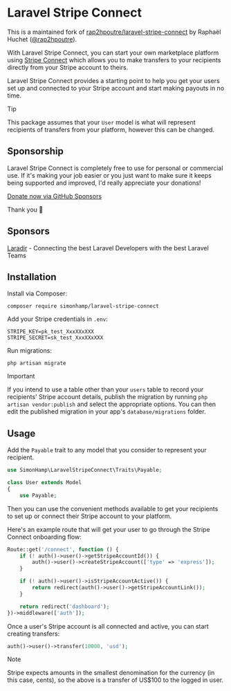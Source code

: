 # Laravel Stripe Connect

This is a maintained fork of [rap2hpoutre/laravel-stripe-connect](https://github.com/rap2hpoutre/laravel-stripe-connect)
by Raphaël Huchet ([@rap2hpoutre](https://github.com/rap2hpoutre)).

With Laravel Stripe Connect, you can start your own marketplace platform using [Stripe Connect](https://stripe.com/connect)
which allows you to make transfers to your recipients directly from your Stripe account to theirs.

Laravel Stripe Connect provides a starting point to help you get your users set up and connected to your Stripe account
and start making payouts in no time.

> [!TIP]
> This package assumes that your `User` model is what will represent recipients of transfers from your platform,
> however this can be changed.

## Sponsorship
Laravel Stripe Connect is completely free to use for personal or commercial use. If it's making your job easier or you just want to
make sure it keeps being supported and improved, I'd really appreciate your donations!

[Donate now via GitHub Sponsors](https://github.com/sponsors/simonhamp)

Thank you 🙏

## Sponsors

[Laradir](https://laradir.com/?ref=laravel-stripe-connect-github) - Connecting the best Laravel Developers with the best Laravel Teams

## Installation

Install via Composer:

```
composer require simonhamp/laravel-stripe-connect
```

Add your Stripe credentials in `.env`:

```
STRIPE_KEY=pk_test_XxxXXxXXX
STRIPE_SECRET=sk_test_XxxXXxXXX
```

Run migrations:

```
php artisan migrate
```

> [!IMPORTANT]
> If you intend to use a table other than your `users` table to record your recipients' Stripe account
> details, publish the migration by running `php artisan vendor:publish` and select the appropriate
> options. You can then edit the published migration in your app's `database/migrations` folder.

## Usage
Add the `Payable` trait to any model that you consider to represent your recipient.
 
```php
use SimonHamp\LaravelStripeConnect\Traits\Payable;

class User extends Model
{
    use Payable;
```

Then you can use the convenient methods available to get your recipients to set up or connect their
Stripe account to your platform.

Here's an example route that will get your user to go through the Stripe Connect onboarding flow:

```php
Route::get('/connect', function () {
    if (! auth()->user()->getStripeAccountId()) {
        auth()->user()->createStripeAccount(['type' => 'express']);
    }

    if (! auth()->user()->isStripeAccountActive()) {
        return redirect(auth()->user()->getStripeAccountLink());
    }

    return redirect('dashboard');
})->middleware(['auth']);
```

Once a user's Stripe account is all connected and active, you can start creating transfers:

```php
auth()->user()->transfer(10000, 'usd');
```

> [!NOTE]
> Stripe expects amounts in the smallest denomination for the currency (in this case, cents),
> so the above is a transfer of US$100 to the logged in user.
